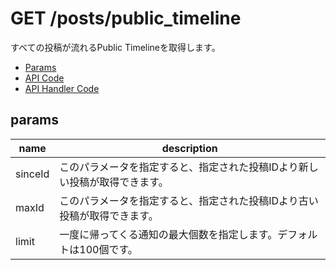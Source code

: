 # GET /posts/public_timeline

すべての投稿が流れるPublic Timelineを取得します。

- [Params](#params)
- [API Code](/src/endpoints/posts/public_timeline.js)
- [API Handler Code](/src/handlers/web/posts/public_timeline.js)

## params

name|description
---|---
sinceId|このパラメータを指定すると、指定された投稿IDより新しい投稿が取得できます。
maxId|このパラメータを指定すると、指定された投稿IDより古い投稿が取得できます。
limit|一度に帰ってくる通知の最大個数を指定します。デフォルトは100個です。
